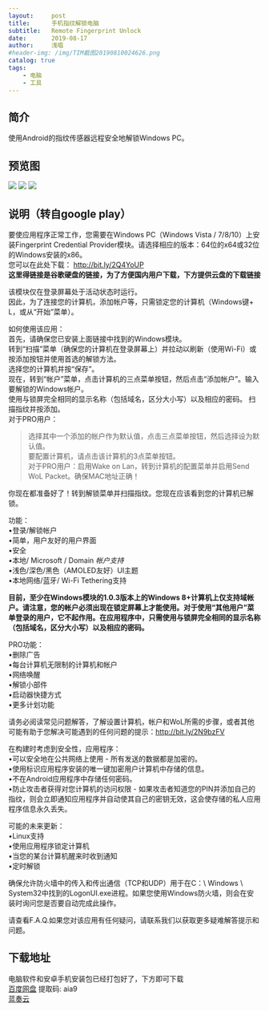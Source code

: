 ```yaml
---
layout:     post
title:      手机指纹解锁电脑
subtitle:   Remote Fingerprint Unlock
date:       2019-08-17
author:     浅唱
#header-img: /img/TIM截图20190810024626.png
catalog: true
tags:
    - 电脑
    - 工具
---
```


## 简介
使用Android的指纹传感器远程安全地解锁Windows PC。 

## 预览图
![](https://cdn.jsdelivr.net/gh/qcnhy/img/unnamed2.png)
![](https://cdn.jsdelivr.net/gh/qcnhy/img/unnamed1.png)
![](https://cdn.jsdelivr.net/gh/qcnhy/img/TIM截图20190817000505.png)

## 说明（转自google play）
要使应用程序正常工作，您需要在Windows PC（Windows Vista / 7/8/10）上安装Fingerprint Credential Provider模块。请选择相应的版本：64位的x64或32位的Windows安装的x86。    
您可以在此处下载： <http://bit.ly/2Q4YoUP>           
**这里得链接是谷歌硬盘的链接，为了方便国内用户下载，下方提供云盘的下载链接**    

该模块仅在登录屏幕处于活动状态时运行。      
因此，为了连接您的计算机，添加帐户等，只需锁定您的计算机（Windows键+ L，或从“开始”菜单）。    

如何使用该应用：    
首先，请确保您已安装上面链接中找到的Windows模块。    
转到“扫描”菜单（确保您的计算机在登录屏幕上）并拉动以刷新（使用Wi-Fi）或按添加按钮并使用首选的解锁方法。    
选择您的计算机并按“保存”。    
现在，转到“帐户”菜单，点击计算机的三点菜单按钮，然后点击“添加帐户”。输入要解锁的Windows帐户。    
使用与锁屏完全相同的显示名称（包括域名，区分大小写）以及相应的密码。 扫描指纹并按添加。    
对于PRO用户：    
>选择其中一个添加的帐户作为默认值，点击三点菜单按钮，然后选择设为默认值。    
>要配置计算机，请点击该计算机的3点菜单按钮。    
>对于PRO用户：启用Wake on Lan，转到计算机的配置菜单并启用Send WoL Packet。确保MAC地址正确！     
          
你现在都准备好了！转到解锁菜单并扫描指纹。您现在应该看到您的计算机已解锁。        
        
功能：        
•登录/解锁帐户         
•简单，用户友好的用户界面     
•安全    
•本地/ Microsoft / Domain *帐户支持*    
•浅色/深色/黑色（AMOLED友好）UI主题    
•本地网络/蓝牙/ Wi-Fi Tethering支持    

**目前，至少在Windows模块的1.0.3版本上的Windows 8+计算机上仅支持域帐户。请注意，您的帐户必须出现在锁定屏幕上才能使用。对于使用“其他用户”菜单登录的用户，它不起作用。在应用程序中，只需使用与锁屏完全相同的显示名称（包括域名，区分大小写）以及相应的密码。**

PRO功能：      
•删除广告    
•每台计算机无限制的计算机和帐户    
•网络唤醒    
•解锁小部件    
•启动器快捷方式    
•更多计划功能    

请务必阅读常见问题解答，了解设置计算机，帐户和WoL所需的步骤，或者其他可能有助于您解决可能遇到的任何问题的提示：http://bit.ly/2N9bzFV     

在构建时考虑到安全性，应用程序：    
•可以安全地在公共网络上使用 - 所有发送的数据都是加密的。    
•使用标识应用程序安装的唯一键加密用户计算机中存储的信息。    
•不在Android应用程序中存储任何密码。    
•防止攻击者获得对您计算机的访问权限 - 如果攻击者知道您的PIN并添加自己的指纹，则会立即通知应用程序并自动使其自己的密钥无效，这会使存储的私人应用程序信息永久丢失。    

可能的未来更新：    
•Linux支持    
•使用应用程序锁定计算机    
•当您的某台计算机醒来时收到通知    
•定时解锁    

确保允许防火墙中的传入和传出通信（TCP和UDP）用于在C：\ Windows \ System32中找到的LogonUI.exe进程。如果您使用Windows防火墙，则会在安装时询问您是否要自动完成此操作。    

请查看F.A.Q.如果您对该应用有任何疑问，请联系我们以获取更多疑难解答提示和问题。     

## 下载地址
电脑软件和安卓手机安装包已经打包好了，下方即可下载    
[百度网盘](https://pan.baidu.com/s/1Dt3x0Y2-P4iu9KIWkEnS1g) 提取码: aia9                        
[蓝奏云](https://www.lanzous.com/i5m47ve)
